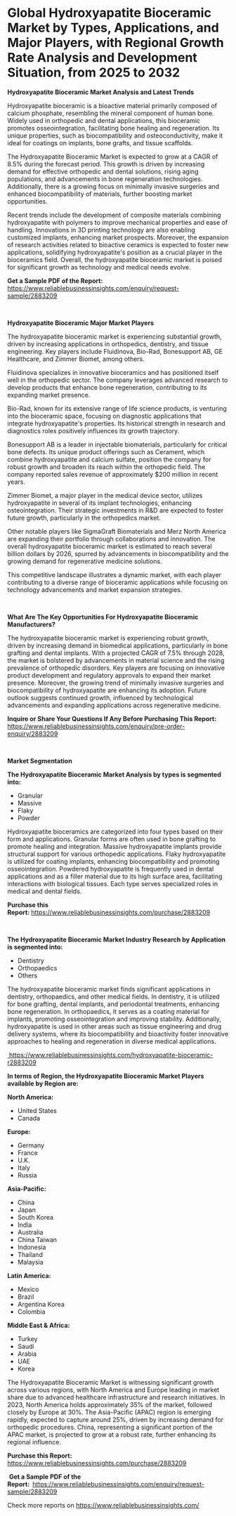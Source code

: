 <p><h1>Global Hydroxyapatite Bioceramic Market by Types, Applications, and Major Players, with Regional Growth Rate Analysis and Development Situation, from 2025 to 2032</h1></p><p><strong>Hydroxyapatite Bioceramic Market Analysis and Latest Trends</strong></p>
<p><p>Hydroxyapatite bioceramic is a bioactive material primarily composed of calcium phosphate, resembling the mineral component of human bone. Widely used in orthopedic and dental applications, this bioceramic promotes osseointegration, facilitating bone healing and regeneration. Its unique properties, such as biocompatibility and osteoconductivity, make it ideal for coatings on implants, bone grafts, and tissue scaffolds.</p><p>The Hydroxyapatite Bioceramic Market is expected to grow at a CAGR of 8.5% during the forecast period. This growth is driven by increasing demand for effective orthopedic and dental solutions, rising aging populations, and advancements in bone regeneration technologies. Additionally, there is a growing focus on minimally invasive surgeries and enhanced biocompatibility of materials, further boosting market opportunities.</p><p>Recent trends include the development of composite materials combining hydroxyapatite with polymers to improve mechanical properties and ease of handling. Innovations in 3D printing technology are also enabling customized implants, enhancing market prospects. Moreover, the expansion of research activities related to bioactive ceramics is expected to foster new applications, solidifying hydroxyapatite's position as a crucial player in the bioceramics field. Overall, the hydroxyapatite bioceramic market is poised for significant growth as technology and medical needs evolve.</p></p>
<p><strong>Get a Sample PDF of the Report:&nbsp;</strong> <a href="https://www.reliablebusinessinsights.com/enquiry/request-sample/2883209?utm_campaign=2440&utm_medium=2&utm_source=Github&utm_content=ia&utm_term=13032025&utm_id=hydroxyapatite-bioceramic">https://www.reliablebusinessinsights.com/enquiry/request-sample/2883209</a></p>
<p>&nbsp;</p>
<p><strong>Hydroxyapatite Bioceramic Major Market Players</strong></p>
<p><p>The hydroxyapatite bioceramic market is experiencing substantial growth, driven by increasing applications in orthopedics, dentistry, and tissue engineering. Key players include Fluidinova, Bio-Rad, Bonesupport AB, GE Healthcare, and Zimmer Biomet, among others. </p><p>Fluidinova specializes in innovative bioceramics and has positioned itself well in the orthopedic sector. The company leverages advanced research to develop products that enhance bone regeneration, contributing to its expanding market presence. </p><p>Bio-Rad, known for its extensive range of life science products, is venturing into the bioceramic space, focusing on diagnostic applications that integrate hydroxyapatite's properties. Its historical strength in research and diagnostics roles positively influences its growth trajectory.</p><p>Bonesupport AB is a leader in injectable biomaterials, particularly for critical bone defects. Its unique product offerings such as Cerament, which combine hydroxyapatite and calcium sulfate, position the company for robust growth and broaden its reach within the orthopedic field. The company reported sales revenue of approximately $200 million in recent years.</p><p>Zimmer Biomet, a major player in the medical device sector, utilizes hydroxyapatite in several of its implant technologies, enhancing osteointegration. Their strategic investments in R&D are expected to foster future growth, particularly in the orthopedics market.</p><p>Other notable players like SigmaGraft Biomaterials and Merz North America are expanding their portfolio through collaborations and innovation. The overall hydroxyapatite bioceramic market is estimated to reach several billion dollars by 2026, spurred by advancements in biocompatibility and the growing demand for regenerative medicine solutions. </p><p>This competitive landscape illustrates a dynamic market, with each player contributing to a diverse range of bioceramic applications while focusing on technology advancements and market expansion strategies.</p></p>
<p>&nbsp;</p>
<p><strong>What Are The Key Opportunities For Hydroxyapatite Bioceramic Manufacturers?</strong></p>
<p><p>The hydroxyapatite bioceramic market is experiencing robust growth, driven by increasing demand in biomedical applications, particularly in bone grafting and dental implants. With a projected CAGR of 7.5% through 2028, the market is bolstered by advancements in material science and the rising prevalence of orthopedic disorders. Key players are focusing on innovative product development and regulatory approvals to expand their market presence. Moreover, the growing trend of minimally invasive surgeries and biocompatibility of hydroxyapatite are enhancing its adoption. Future outlook suggests continued growth, influenced by technological advancements and expanding applications across regenerative medicine.</p></p>
<p><strong>Inquire or Share Your Questions If Any Before Purchasing This Report:</strong> <a href="https://www.reliablebusinessinsights.com/enquiry/pre-order-enquiry/2883209?utm_campaign=2440&utm_medium=2&utm_source=Github&utm_content=ia&utm_term=13032025&utm_id=hydroxyapatite-bioceramic">https://www.reliablebusinessinsights.com/enquiry/pre-order-enquiry/2883209</a></p>
<p>&nbsp;</p>
<p><strong>Market Segmentation</strong></p>
<p><strong>The Hydroxyapatite Bioceramic Market Analysis by types is segmented into:</strong></p>
<p><ul><li>Granular</li><li>Massive</li><li>Flaky</li><li>Powder</li></ul></p>
<p><p>Hydroxyapatite bioceramics are categorized into four types based on their form and applications. Granular forms are often used in bone grafting to promote healing and integration. Massive hydroxyapatite implants provide structural support for various orthopedic applications. Flaky hydroxyapatite is utilized for coating implants, enhancing biocompatibility and promoting osseointegration. Powdered hydroxyapatite is frequently used in dental applications and as a filler material due to its high surface area, facilitating interactions with biological tissues. Each type serves specialized roles in medical and dental fields.</p></p>
<p><strong>Purchase this Report:&nbsp;</strong><a href="https://www.reliablebusinessinsights.com/purchase/2883209?utm_campaign=2440&utm_medium=2&utm_source=Github&utm_content=ia&utm_term=13032025&utm_id=hydroxyapatite-bioceramic">https://www.reliablebusinessinsights.com/purchase/2883209</a></p>
<p>&nbsp;</p>
<p><strong>The Hydroxyapatite Bioceramic Market Industry Research by Application is segmented into:</strong></p>
<p><ul><li>Dentistry</li><li>Orthopaedics</li><li>Others</li></ul></p>
<p><p>The hydroxyapatite bioceramic market finds significant applications in dentistry, orthopaedics, and other medical fields. In dentistry, it is utilized for bone grafting, dental implants, and periodontal treatments, enhancing bone regeneration. In orthopaedics, it serves as a coating material for implants, promoting osseointegration and improving stability. Additionally, hydroxyapatite is used in other areas such as tissue engineering and drug delivery systems, where its biocompatibility and bioactivity foster innovative approaches to healing and regeneration in diverse medical applications.</p></p>
<p><a href="https://www.reliablebusinessinsights.com/hydroxyapatite-bioceramic-r2883209?utm_campaign=2440&utm_medium=2&utm_source=Github&utm_content=ia&utm_term=13032025&utm_id=hydroxyapatite-bioceramic">&nbsp;https://www.reliablebusinessinsights.com/hydroxyapatite-bioceramic-r2883209</a></p>
<p><strong>In terms of Region, the Hydroxyapatite Bioceramic Market Players available by Region are:</strong></p>
<p>
    <p> <strong> North America: </strong>
        <ul>
            <li>United States</li>
            <li>Canada</li>
        </ul>
        </p> 
    <p> <strong> Europe: </strong>
        <ul>
            <li>Germany</li>
            <li>France</li>
            <li>U.K.</li>
            <li>Italy</li>
            <li>Russia</li>
        </ul>
        </p> 
    <p> <strong> Asia-Pacific: </strong>
        <ul>
            <li>China</li>
            <li>Japan</li>
            <li>South Korea</li>
            <li>India</li>
            <li>Australia</li>
            <li>China Taiwan</li>
            <li>Indonesia</li>
            <li>Thailand</li>
            <li>Malaysia</li>
        </ul>
        </p> 
    <p> <strong> Latin America: </strong>
        <ul>
            <li>Mexico</li>
            <li>Brazil</li>
            <li>Argentina Korea</li>
            <li>Colombia</li>
        </ul>
        </p> 
    <p> <strong> Middle East & Africa: </strong>
        <ul>
            <li>Turkey</li>
            <li>Saudi</li>
            <li>Arabia</li>
            <li>UAE</li>
            <li>Korea</li>
        </ul>
    </p>
    </p>
<p><p>The Hydroxyapatite Bioceramic Market is witnessing significant growth across various regions, with North America and Europe leading in market share due to advanced healthcare infrastructure and research initiatives. In 2023, North America holds approximately 35% of the market, followed closely by Europe at 30%. The Asia-Pacific (APAC) region is emerging rapidly, expected to capture around 25%, driven by increasing demand for orthopedic procedures. China, representing a significant portion of the APAC market, is projected to grow at a robust rate, further enhancing its regional influence.</p></p>
<p><strong>Purchase this Report: </strong><a href="https://www.reliablebusinessinsights.com/purchase/2883209?utm_campaign=2440&utm_medium=2&utm_source=Github&utm_content=ia&utm_term=13032025&utm_id=hydroxyapatite-bioceramic">https://www.reliablebusinessinsights.com/purchase/2883209</a></p>
<p>&nbsp;<strong>Get a Sample PDF of the Report:&nbsp;&nbsp;</strong><a href="https://www.reliablebusinessinsights.com/enquiry/request-sample/2883209?utm_campaign=2440&utm_medium=2&utm_source=Github&utm_content=ia&utm_term=13032025&utm_id=hydroxyapatite-bioceramic">https://www.reliablebusinessinsights.com/enquiry/request-sample/2883209</a></p>
<p><strong></strong></p>
<p>Check more reports on <a href="https://www.reliablebusinessinsights.com/?utm_campaign=2440&utm_medium=2&utm_source=Github&utm_content=ia&utm_term=13032025&utm_id=hydroxyapatite-bioceramic">https://www.reliablebusinessinsights.com/</a></p>